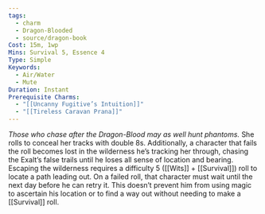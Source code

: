 ```yaml
---
tags:
  - charm
  - Dragon-Blooded
  - source/dragon-book
Cost: 15m, 1wp
Mins: Survival 5, Essence 4
Type: Simple
Keywords:
  - Air/Water
  - Mute
Duration: Instant
Prerequisite Charms:
  - "[[Uncanny Fugitive’s Intuition]]"
  - "[[Tireless Caravan Prana]]"
---
```

*Those who chase after the Dragon-Blood may as well hunt phantoms.*
She rolls to conceal her tracks with double 8s. Additionally, a character that fails the roll becomes lost in the wilderness he’s tracking her through, chasing the Exalt’s false trails until he loses all sense of location and bearing. Escaping the wilderness requires a difficulty 5 ([[Wits]] + [[Survival]]) roll to locate a path leading out. On a failed roll, that character must wait until the next day before he can retry it. This doesn’t prevent him from using magic to ascertain his location or to find a way out without needing to make a [[Survival]] roll.
